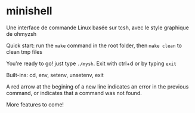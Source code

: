 # minishell


Une interface de commande Linux basée sur tcsh, avec le style graphique de ohmyzsh

Quick start:
run the `make` command in the root folder, then `make clean` to clean tmp files

You're ready to go! just type `./mysh`. Exit with ctrl+d or by typing `exit` 

Built-ins:
    cd,
    env,
    setenv,
    unsetenv,
    exit

A red arrow at the begining of a new line indicates an error in the previous command, or indicates that a command was not found.

More features to come!